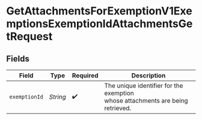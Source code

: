 # GetAttachmentsForExemptionV1ExemptionsExemptionIdAttachmentsGetRequest


## Fields

| Field                                                                                  | Type                                                                                   | Required                                                                               | Description                                                                            |
| -------------------------------------------------------------------------------------- | -------------------------------------------------------------------------------------- | -------------------------------------------------------------------------------------- | -------------------------------------------------------------------------------------- |
| `exemptionId`                                                                          | *String*                                                                               | :heavy_check_mark:                                                                     | The unique identifier for the exemption<br/>        whose attachments are being retrieved. |